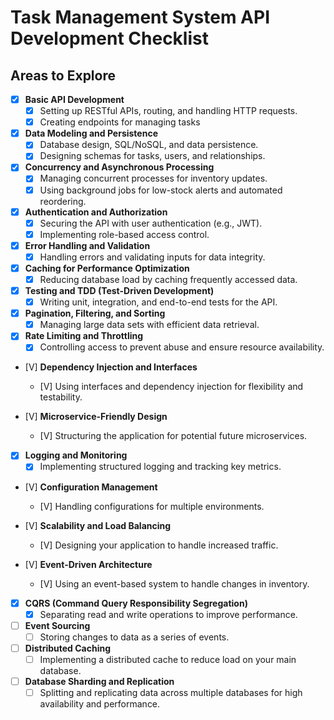 # Task Management System API Development Checklist

## Areas to Explore

- [X] **Basic API Development**
     - [X] Setting up RESTful APIs, routing, and handling HTTP requests.
     - [X] Creating endpoints for managing tasks

- [X] **Data Modeling and Persistence**
     - [X] Database design, SQL/NoSQL, and data persistence.
     - [X] Designing schemas for tasks, users, and relationships.

- [X] **Concurrency and Asynchronous Processing**
     - [X] Managing concurrent processes for inventory updates.
     - [X] Using background jobs for low-stock alerts and automated reordering.

- [X] **Authentication and Authorization**
     - [X] Securing the API with user authentication (e.g., JWT).
     - [X] Implementing role-based access control.

- [X] **Error Handling and Validation**
     - [X] Handling errors and validating inputs for data integrity.

- [X] **Caching for Performance Optimization**
     - [X] Reducing database load by caching frequently accessed data.

- [X] **Testing and TDD (Test-Driven Development)**
     - [X] Writing unit, integration, and end-to-end tests for the API.

- [X] **Pagination, Filtering, and Sorting**
     - [X] Managing large data sets with efficient data retrieval.

- [X] **Rate Limiting and Throttling**
     - [X] Controlling access to prevent abuse and ensure resource availability.

- [V] **Dependency Injection and Interfaces**
     - [V] Using interfaces and dependency injection for flexibility and testability.

- [V] **Microservice-Friendly Design**
     - [V] Structuring the application for potential future microservices.

- [X] **Logging and Monitoring**
     - [X] Implementing structured logging and tracking key metrics.

- [V] **Configuration Management**
     - [V] Handling configurations for multiple environments.

- [V] **Scalability and Load Balancing**
     - [V] Designing your application to handle increased traffic.

- [V] **Event-Driven Architecture**
     - [V] Using an event-based system to handle changes in inventory.

- [X] **CQRS (Command Query Responsibility Segregation)**
     - [X] Separating read and write operations to improve performance.

- [ ] **Event Sourcing**
     - [ ] Storing changes to data as a series of events.

- [ ] **Distributed Caching**
     - [ ] Implementing a distributed cache to reduce load on your main database.

- [ ] **Database Sharding and Replication**
     - [ ] Splitting and replicating data across multiple databases for high availability and performance.
